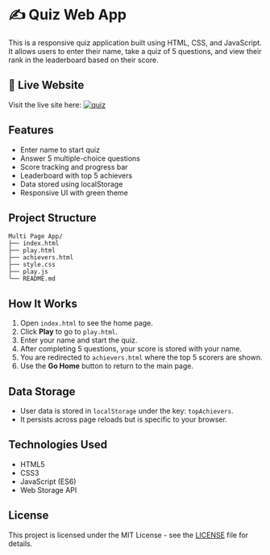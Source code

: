 # ✍️ Quiz Web App

This is a responsive quiz application built using HTML, CSS, and JavaScript. It allows users to enter their name, take a quiz of 5 questions, and view their rank in the leaderboard based on their score.

## 🔗 Live Website
Visit the live site here:  [![quiz](https://img.shields.io/badge/-Vercel-000f10?style=flat&logo=vercel&logoColor=white)](https://quiz-app-xi-mocha.vercel.app/)


## Features
- Enter name to start quiz
- Answer 5 multiple-choice questions
- Score tracking and progress bar
- Leaderboard with top 5 achievers
- Data stored using localStorage
- Responsive UI with green theme


## Project Structure
```
Multi Page App/
├── index.html
├── play.html
├── achievers.html
├── style.css
├── play.js
└── README.md
```

## How It Works
1. Open `index.html` to see the home page.
2. Click **Play** to go to `play.html`.
3. Enter your name and start the quiz.
4. After completing 5 questions, your score is stored with your name.
5. You are redirected to `achievers.html` where the top 5 scorers are shown.
6. Use the **Go Home** button to return to the main page.


## Data Storage
- User data is stored in `localStorage` under the key: `topAchievers`.
- It persists across page reloads but is specific to your browser.


## Technologies Used
- HTML5
- CSS3
- JavaScript (ES6)
- Web Storage API


## License
This project is licensed under the MIT License - see the [LICENSE](https://github.com/snehs19space/100_Projects/blob/main/LICENSE) file for details.
